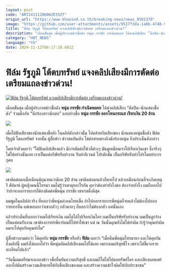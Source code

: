 ```yaml
---
layout: post
code: "ART2411120606ZE55ZT"
origin_url: "https://www.khaosod.co.th/breaking-news/news_9501378"
image: "https://github.com/user-attachments/assets/9517f3da-1a0b-4748-941e-5aaee32edea1"
title: "ฟิล์ม รัฐภูมิ โต้ตบทรัพย์ แจงคลิปเสียงมีการตัดต่อ เตรียมแถลงข่าวด่วน!"
description: "เดือดขั้นสุด เมื่อผู้ประกาศข่าวชื่อดัง หนุ่ม กรรชัย กำเนิดพลอย ได้นำคลิปเสียง “ศิลปิน-นักแสดงชื่อดัง” ร่วมมือกับ “นักร้องสาวนักตบ” แอบอ้างชื่อ หนุ่ม กรรชัย"
category: "HOT_NEWS"
language: "th"
date: 2024-11-12T06:17:19.601Z
---
```


# ฟิล์ม รัฐภูมิ โต้ตบทรัพย์ แจงคลิปเสียงมีการตัดต่อ เตรียมแถลงข่าวด่วน!

[![ฟิล์ม รัฐภูมิ โต้ตบทรัพย์ แจงคลิปเสียงมีการตัดต่อ เตรียมแถลงข่าวด่วน!](https://www.khaosod.co.th/wpapp/uploads/2024/11/ailm121167-2.jpg "ฟิล์ม รัฐภูมิ โต้ตบทรัพย์ แจงคลิปเสียงมีการตัดต่อ เตรียมแถลงข่าวด่วน!")](https://www.khaosod.co.th/wpapp/uploads/2024/11/ailm121167-2.jpg)

เดือดขั้นสุด เมื่อผู้ประกาศข่าวชื่อดัง **หนุ่ม กรรชัย กำเนิดพลอย** ได้นำคลิปเสียง “ศิลปิน-นักแสดงชื่อดัง” ร่วมมือกับ “นักร้องสาวนักตบ” แอบอ้างชื่อ **หนุ่ม กรรชัย ออกโหนกระแส** **เรียกเงิน 20 ล้าน**

![](https://www.khaosod.co.th/wpapp/uploads/2024/11/ailm121167-4.jpg)

เมื่อได้ฟังเสียงของนักแสดงชื่อดัง ในคลิปดังกล่าวนั้น ไปคล้ายกับเสียงของ นักแสดงหนุ่มชื่อดัง ฟิล์ม รัฐภูมิ โตคงทรัพย์ จากนั้น ผู้สื่อข่าว ข่าวสดบันเทิง ได้ต่อสายตรงถึงนักร้องหนุ่ม ถึงประเด็นดังกล่าว

โดยเจ้าตัวเผยว่า “ได้ฟังคลิปเสียงแล้ว มีการตัดต่อให้วลีต่างๆ มันดูเหมือนเราไปเรียกเงินเขา ซึ่งจริงๆ ไม่ใช่อย่างนั้นเลย เราเป็นแค่บริษัทรับทำงาน รับทำอีเวนต์ โปรดักชั่น เป็นบริษัทรับทำโปรโมตทำการกุศล

![](https://www.khaosod.co.th/wpapp/uploads/2024/11/ailm121167-5.jpg)

เขาติดต่อมาเมื่อเดือนมิถุนายนว่ามีงบ 20 ล้าน เขาติดต่อมาแล้วก็หายไป แล้วเหมือนก่อนที่จะเกิดเหตุ 1 สัปดาห์ ผู้หญิงคนนี้โทรมา ผมไม่รู้ว่าเขาคุยอะไรกัน คุยว่าต้องทำยังไงต่อ ต้องจ่ายยังไง ผมก็บอกไปว่าถ้าจะออกรายการก็ต้องติดต่อพี่หนุ่ม กรรชัย เขาเรตติ้งดีสุด

ผมพูดในคลิปอ่ะจริง ที่บอกว่าพี่หนุ่มอ่ะคนไทยเชื่อ ถ้าไปออกรายการพี่หนุ่มก็จบแล้วไม่ต้องไปออกรายการอื่น แต่เขอบอกว่าเขากลัวๆ กลัวมากๆ ก็บอกว่าไม่ต้องกลัว แค่นั้นเอง

แล้วประเด็นที่บอกกว่าผมไปเรียกเงิน ผมไม่ได้ไปเรียกเงินใคร ผมเป็นบริษัทรับทำงาน ผมเป็นลูกจ้าง เป็นแค่คนรับงาน เขาต้องการทำพีอาร์ผมก็ไปทำให้เขา แต่ ณ วันนั้นคุณยังไม่ได้ทำผิด ถ้ารู้ว่าคุณทำผิดผมจะไปคุยกับคุณทำไม”

ผู้สื่อข่าวถามต่อว่า ได้คุยกับ **หนุ่ม กรรชัย** หรือยัง **ฟิล์ม** เผยว่า “เมื่อคืนพี่หนุ่มโทรมาหา และได้คุยกันถึงคลิปนี้ ผมยังได้บอกไปว่า พี่หนุ่มอัดคลิปเสียงผมไปได้เลย เพราะผมบริสุทธิ์ใจ เพราะได้ชี้แจงรายละเอียดไปแล้ว”

“วันนี้ผมเตรียมจะแถลงข่าว เพื่อยื่นยันความบริสุทธิ์ และผมก็ไม่ได้ไปตบทรัพย์ใคร และเสียงเผยแพร่ออกไปมันสร้างความเสียหายให้กับชื่อเสียงของผม และสร้างความเข้าใจผิดให้กับประชาชน”

